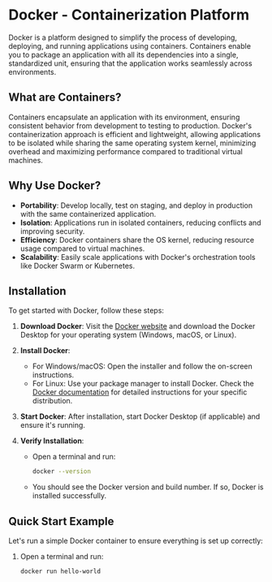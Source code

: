 # Docker - Containerization Platform

Docker is a platform designed to simplify the process of developing, deploying, and running applications using containers. Containers enable you to package an application with all its dependencies into a single, standardized unit, ensuring that the application works seamlessly across environments.

## What are Containers?

Containers encapsulate an application with its environment, ensuring consistent behavior from development to testing to production. Docker's containerization approach is efficient and lightweight, allowing applications to be isolated while sharing the same operating system kernel, minimizing overhead and maximizing performance compared to traditional virtual machines.

## Why Use Docker?

- **Portability**: Develop locally, test on staging, and deploy in production with the same containerized application.
- **Isolation**: Applications run in isolated containers, reducing conflicts and improving security.
- **Efficiency**: Docker containers share the OS kernel, reducing resource usage compared to virtual machines.
- **Scalability**: Easily scale applications with Docker's orchestration tools like Docker Swarm or Kubernetes.

## Installation

To get started with Docker, follow these steps:

1. **Download Docker**: Visit the [Docker website](https://www.docker.com/get-started) and download the Docker Desktop for your operating system (Windows, macOS, or Linux).

2. **Install Docker**:

   - For Windows/macOS: Open the installer and follow the on-screen instructions.
   - For Linux: Use your package manager to install Docker. Check the [Docker documentation](https://docs.docker.com/engine/install/) for detailed instructions for your specific distribution.

3. **Start Docker**: After installation, start Docker Desktop (if applicable) and ensure it's running.

4. **Verify Installation**:
   - Open a terminal and run:
     ```bash
     docker --version
     ```
   - You should see the Docker version and build number. If so, Docker is installed successfully.

## Quick Start Example

Let's run a simple Docker container to ensure everything is set up correctly:

1. Open a terminal and run:
   ```bash
   docker run hello-world
   ```

